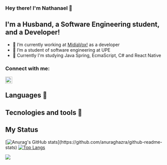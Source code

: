 ### Hey there! I'm Nathanael 👋

## I'm a Husband, a Software Engineering student, and a Developer!

- 🔭 I’m currently working at <a href="http://www.midiavox.com.br" rel="nofollow">MidiaVox!</a> as a developer
- 🌱 I’m a student of software engineering at UPE
- 🌱 Currently I'm studying Java Spring, EcmaScript, C# and React Native

### Connect with me:
<a href="https://www.instagram.com/nathanaelcarauna/"><img  align="left" alt="codeStackr | Instagram" width="22px" src="https://cdn.jsdelivr.net/npm/simple-icons@v3/icons/instagram.svg" /></a>

</br>

## Languages 💖

## Tecnologies and tools 💖

## My Status
[![Anurag's GitHub stats](https://github-readme-stats.vercel.app/api?username=NathanaelCarauna&show_icons=true&theme=merko&custom_title='My_Github_Status')](https://github.com/anuraghazra/github-readme-stats)    
[![Top Langs](https://github-readme-stats.vercel.app/api/top-langs/?username=NathanaelCarauna&layout=compact&theme=merko)](https://github.com/anuraghazra/github-readme-stats)

![](https://img.shields.io/badge/<WORD_ON_LEFT>-<WORD_ON_RIGHT>-informational?style=flat&logo=<LOGO_NAME>&logoColor=white&color=2bbc8a)

